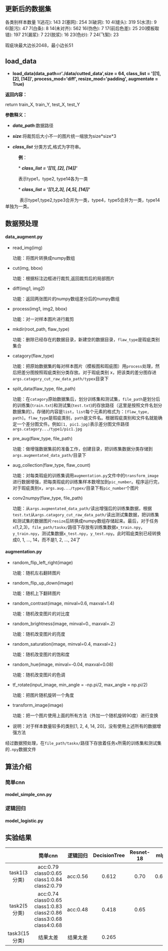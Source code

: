 ## 更新后的数据集

各类别样本数量
 1(逃花): 143
 2(塞网): 254
 3(破洞): 10
 4(缝头): 319
 5(水渍): 9
 6(脏污): 47
 7(白条): 8
14(未对齐): 562
16(伪色): 7
17(前后色差): 25
20(模板取错): 197
21(漏浆): 7
22(脱浆): 16
23(色纱): 7
24(飞絮): 23

瑕疵块最大边长2048，最小边长51

## __load_data__
 * __load_data(data_path=r'./data/cutted_data',size = 64, class_list = '[[1], [2], [14]]', process_mod='diff', resize_mod='padding', augmentate = True)__
 
 __返回内容：__
 
 return train_X, train_Y, test_X, test_Y
 
 __参数释义：__
 
 * *__data_path__*:数据路径
 
 * *__size__*:将裁剪后大小不一的图片统一缩放为size\*size\*3
 
 * *__class_list__* 分类方式,格式为字符串。
 
 　　　__例__：
 
 　　　* __*class_list = '[[1], [2], [14]]'*__
 
 　　　表示type1，type2, type14各为一类
 
 　　　* __*class_list = '[[1,2,3], [4,5], [14]]'*__
 
　 　　表示type1,type2,type3合并为一类，type4，type5合并为一类，type14单独为一类。
 



## 数据预处理

#### data_augment.py

* read_img(img)

  功能：将图片转换成numpy数组

* cut(img, bbox)

  功能：根据标注边框进行裁剪,返回裁剪后的局部图片

* diff(img1, img2)

  功能：返回两张图片的numpy数组差分后的numpy数组

* process(img1, img2, bbox)

  功能：对一对样本图片进行裁剪

* mkdir(root_path, flaw_type)

  功能：删除已经存在的数据目录，新建空的数据目录，```flaw_type```是瑕疵类别集合

* catagory(flaw_type)

  功能：把原始数据集的每对样本图片（模板图和瑕疵图）用```process```处理，然后把差分图按照瑕疵类别分类存放。对于瑕疵类别 x，把该类的差分图存进```args.catagory_cut_raw_data_path/typex```目录下

* split_data(flaw_type, file_path)

  功能：在```catagory```原始数据集后，划分训练集和测试集，```file_path```是划分后的训练集(```train.txt```)和测试集(```test.txt```)的存放路径（这里是按照文件名划分数据集的）。存储的内容是```list```，```list```每个元素的格式为：```[flaw_type, path]```。```flaw_type```是瑕疵类别，```path```是文件名。根据瑕疵类别和文件名就能确定一个差分图文件。例如```[1, pic1.jpg]```表示差分图文件路径```args.catagory.../type1/pic1.jpg```

* pre_aug(flaw_type, file_path)

  功能：做增强数据集前的准备工作，创建目录，把训练集数据分类存储到```args.augmentated_data_path/```目录下

* aug_collection(flaw_type, flaw_count)

  功能：对每类瑕疵的训练集调用```augmentation.py```文件中的```transform_image```进行数据增强，把每类瑕疵的训练集样本数增加到```pic_number```。程序运行完，对于瑕疵类别x，```args.aug.../typex/```目录下有```pic_number```个图片

* conv2numpy(flaw_type, file_path)

  功能：从```args.augmentated_data_path/```读出增强后的训练集数据，根据```test.txt```从```args.catagory_cut_raw_data_path/```读出测试集数据，把训练集和测试集的数据图片```resize```后转换成numpy数组存储起来。最后，对于任务```x```(1,2,3)，```file_path/taskx/```路径下存放有训练集数据```x_train.npy```，```y_train.npy```，测试集数据```x_test.npy```，```y_test.npy```。此时瑕疵类别已经转换成0, 1, ..., 14，而不是1, 2, ..., 24了

#### augmentation.py

* random_flip_left_right(image)

  功能：随机左右翻转图片

* random_flip_up_down(image)

  功能：随机上下翻转图片

* random_contrast(image, minval=0.6, maxval=1.4)

  功能：随机改变图片的对比度

* random_brightness(image, minval=0., maxval=.2)

  功能：随机改变图片的亮度

* random_saturation(image, minval=0.4, maxval=2.)

  功能：随机改变图片的饱和度

* random_hue(image, minval=-0.04, maxval=0.08)

  功能：随机改变图片的色调

* tf_rotate(input_image, min_angle = -np.pi/2, max_angle = np.pi/2)

  功能：把图片随机旋转一个角度

* transform_image(image)

  功能：把一个图片使用上面的所有方法（外加一个随机旋转90度）进行变换

* 说明：对于样本数量较多的类别[1, 2, 4, 14, 20]，没有使用上述所有的数据增强方法

经过数据预处理，在```file_path/taskx/```路径下存放着任务```x```所需的训练集和测试集的```.npy```数据文件

## 算法介绍

### 简单cnn

#### model_simple_cnn.py



### 逻辑回归

#### model_logistic.py



## 实验结果

|               |                           简单cnn                            |   逻辑回归   | DecisionTree | Resnet-18 | mlp |
| :-----------: | :----------------------------------------------------------: | :----------: | :-----:| :-------: | :-----: |
| task1(3分类)  |       acc:0.79 class0:0.65 class1:0.84 class2:0.79       | acc:0.56 | 0.612| 0.70 | 0.63 |
| task2(5分类)  | acc:0.74 class0:0.65 class1:0.83 class2:0.86 class3:0.68 class4:0.68 | acc:0.48 |0.418| 0.65 |
| task3(15分类) |                           结果太差                           |   结果太差   |0.265|

